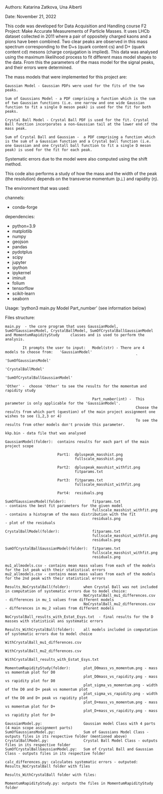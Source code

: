 
Authors: Katarina Zatkova, Una Alberti

Date: November 21, 2022

This code was developed for Data Acquisition and Handling course F2 Project: Make Accurate Measurements of Particle Masses. It uses LHCb dataset collected in 2011 where a pair of oppositely charged kaons and a pions have been combined. Two clear peaks are observed in this mass spectrum corresponding to the D+s (quark content cs) and D+ (quark content cd) mesons (charge conjugation is implied). This data was analysed using the maximum likelihood process to fit different mass model shapes to the data. From this the parameters of the mass model for the signal peaks, and their errors were determined.

The mass models that were implemented for this project are:

    Gaussian Model - Gaussian PDFs were used for the fits of the two peaks.

    Sum of Gaussians Model - a PDF comprising a function which is the sum of two Gaussian functions (i.e. one narrow and one wide Gaussian function to fit a single D meson peak) is used for the fit for both peaks.

    Crystal Ball Model - Crystal Ball PDF is used for the fit. Crystal Ball function incorporates a non-Gaussian tail at the lower end of the mass peak.
    
    Sum of Crystal Ball and Gaussian -  a PDF comprising a function which is the sum of a Gaussian function and a Crystal ball function (i.e. one Gaussian and one Crystall ball function to fit a single D meson peak) is used for the fit for each peak.

Systematic errors due to the model were also computed using the shift method.

This code also performs a study of how the mass and the width of the peak (the resolution) depends on the transverse momentum (p⊥) and rapidity (η).

The environment that was used:

channels:
  - conda-forge

dependencies:
  - python=3.9
  - matplotlib
  - numpy
  - geojson
  - pandas
  - pydotplus
  - scipy
  - jupyter
  - ipython
  - ipykernel
  - iminuit
  - folium
  - tensorflow
  - scikit-learn
  - seaborn

Usage: 'python3 main.py Model Part_number'
(see information below)

Files structure:

    main.py  - the core program that uses GaussianModel, SumOfGaussiansModel, CrystalBallModel, SumOfCrystalBallGaussianModel and MomentumRapidityStudy     classes and is used to perform the analysis.

            It prompts the user to input:   Model(str) - There are 4 models to choose from:   'GaussianModel'
                                                                `                           'SumOfGaussiansModel' 
                                                                                            'CrystalBallModel' 
                                                                                            'SumOfCrystalBallGaussianModel' 
                                                                                            'Other' -  choose 'Other' to see the results for the momentum and rapidity study
                                            
                                            Part_number(int) -  This parameter is only applicable for the 'GaussianModel'.
                                                                Choose the results from which part (question) of the main project assignment one wishes to see (1,2,3 or 4)
                                                                To see the results from other models don't provide this parameter.

    kkp.bin - data file that was analysed
    
    GaussianModel(folder):  contains results for each part of the main project scope

                            Part1:  dpluspeak_masshist.png
                                    fullscale_masshist.png

                            Part2:  dpluspeak_masshist_withfit.png
                                    fitparams.txt
                            
                            Part3:  fitparams.txt
                                    fullscale_masshist_withfit.png
                            
                            Part4:  residuals.png

    SumOfGaussiansModel(folder):            fitparams.txt                   - contains the best fit parameters for the given model
                                            fullscale_masshist_withfit.png  - contains a histogram of the mass distribution with the fit
                                            residuals.png                   - plot of the residuals
    
    CrystalBallModel(folder):               fitparams.txt   
                                            fullscale_masshist_withfit.png
                                            residuals.png
    
    SumOfCrystalBallGaussianModel(folder):  fitparams.txt
                                            fullscale_masshist_withfit.png
                                            residuals.png

    mu1_allmodels.csv - contains mean mass values from each of the models for the 1st peak with their statistical errors
    mu2_allmodels.csv - contains mean mass values from each of the models for the 2nd peak with their statistical errors

    Results_NoCrystalBall(folder):      when Crystal Ball was not included in computation of systematic errors due to model choice:
                                        NoCrystalBall_mu1_differences.csv - differences in mu_1 values from different models
                                        NoCrystalBall_mu2_differences.csv - differences in mu_2 values from different models
                                        NoCrystalBall_results_with_Estat_Esys.txt  - final results for the D masses with statistical ans systematic errors

    Results_WithCrystalBall(folder):    all models included in computation of systematic errors due to model choice
                                        WithCrystalBall_mu1_differences.csv
                                        WithCrystalBall_mu2_differences.csv
                                        WithCrystalBall_results_with_Estat_Esys.txt
    
    MomentumRapidityStudy(folder):      plot_D0mass_vs_momentum.png - mass vs momentum plot for D0
                                        plot_D0mass_vs_rapidity.png - mass vs rapidity plot for D0
                                        plot_sigma_vs_momentum.png - width of the D0 and D+ peak vs momentum plot
                                        plot_sigma_vs_rapidity.png - width of the D0 and D+ peak vs rapidity plot
                                        plot_D+mass_vs_momentum.png - mass vs momentum plot for D+
                                        plot_D+mass_vs_rapidity.png - mass vs rapidity plot for D+

    GaussianModel.py:                   Gaussian model Class with 4 parts (4 main scope assignment parts)
    SumOfGaussiansModel.py:             Sum of Gaussians Model Class - outputs files in its respective folder (mentioned above)
    CrystalBallModel.py:                Crystal Ball Model Class - outputs files in its respective folder
    SumOfCrystalBallGaussianModel.py:   Sum of Crystal Ball and Gaussian Class - outputs files in its respective folder

    calc_differences.py: calculates systematic errors - outputed:  Results_NoCrystalBall folder with files
                                                                    Results_WithCrystalBall folder with files:
                                                                 
    MomentumRapidityStudy.py: outputs the files in MomentumRapidityStudy folder

